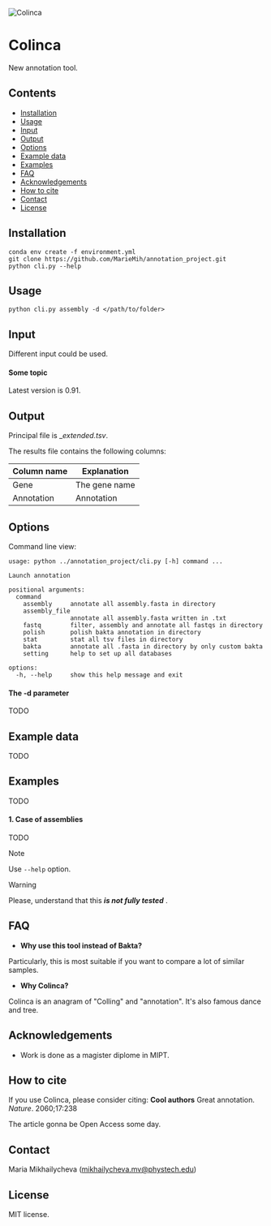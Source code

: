 ![Colinca](https://github.com/MarieMih/annotation_project/other/colinca.png)



# Colinca

New annotation tool.

## Contents
- [Installation](#installation)
- [Usage](#usage)
- [Input](#input)
- [Output](#output)
- [Options](#options)
- [Example data](#example-data)
- [Examples](#examples)
- [FAQ](#faq)
- [Acknowledgements](#acknowledgements)
- [How to cite](#how-to-cite)
- [Contact](#contact)
- [License](#license)

## Installation

    conda env create -f environment.yml
    git clone https://github.com/MarieMih/annotation_project.git
    python cli.py --help

## Usage

    python cli.py assembly -d </path/to/folder>

## Input
Different input could be used.

#### Some topic
Latest version is 0.91.


## Output
Principal file is __extended.tsv_.

The results file contains the following columns:

| Column name | Explanation |
| ----------- | ----------- |
| Gene | The gene name |
| Annotation | Annotation |

## Options
Command line view:
```
usage: python ../annotation_project/cli.py [-h] command ...

Launch annotation

positional arguments:
  command
    assembly     annotate all assembly.fasta in directory
    assembly_file
                 annotate all assembly.fasta written in .txt
    fastq        filter, assembly and annotate all fastqs in directory
    polish       polish bakta annotation in directory
    stat         stat all tsv files in directory
    bakta        annotate all .fasta in directory by only custom bakta
    setting      help to set up all databases

options:
  -h, --help     show this help message and exit
```

#### The -d parameter
TODO

## Example data
TODO

## Examples
TODO

#### 1. Case of assemblies
TODO

> [!NOTE]
>  Use `--help` option.  

> [!WARNING]
> Please, understand that this _**is not fully tested**_ .


## FAQ
- **Why use this tool instead of Bakta?**

Particularly, this is most suitable if you want to compare a lot of similar samples.

- **Why Colinca?**

Colinca is an anagram of "Colling" and "annotation". It's also famous dance and tree.

## Acknowledgements
- Work is done as a magister diplome in MIPT.

## How to cite
If you use Colinca, please consider citing:
**Cool authors** Great annotation. _Nature_. 2060;17:238

The article gonna be Open Access some day.

## Contact
Maria Mikhailycheva (mikhailycheva.mv@phystech.edu)

## License
MIT license.
